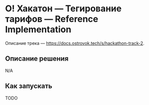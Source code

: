# О! Хакатон — Тегирование тарифов — Reference Implementation

Описание трека — https://docs.ostrovok.tech/s/hackathon-track-2.

## Описание решения

N/A

## Как запускать

TODO

